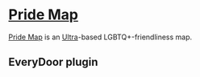 # [Pride Map](https://github.com/Lumikeiju/pride-map)

[Pride Map](https://github.com/Lumikeiju/pride-map) is an [Ultra](https://overpass-ultra.us/)-based LGBTQ+-friendliness map.

## EveryDoor plugin

